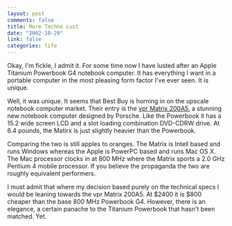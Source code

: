 ```yaml
--- 
layout: post
comments: false
title: More Techno Lust
date: "2002-10-29"
link: false
categories: life
---
```

Okay, I'm fickle, I admit it. For some time now I have lusted after an Apple Titanium Powerbook G4 notebook computer. It has everything I want in a portable computer in the most pleasing form factor I've ever seen. It is unique.

Well, it was unique. It seems that Best Buy is horning in on the upscale notebook computer market. Their entry is the <a href="http://www.vrpmatrix.xom/products_notebook_200A5.asp">vpr Matrix 200A5</a>, a stunning new notebook computer designed by Porsche. Like the Powerbook it has a 15.2 wide screen LCD and a slot loading combination DVD-CDRW drive. At 6.4 pounds, the Matirx is just slightly heavier than the Powerbook.

Comparing the two is still apples to oranges. The Matrix is Intell based and runs Windows whereas the Apple is PowerPC based and runs Mac OS X. The Mac processor clocks in at 800 MHz where the Matrix sports a 2.0 GHz Pentium 4 mobile processor. If you believe the propaganda the two are roughly equivalent performers.

I must admit that where my decision based purely on the technical specs I would be leaning towards the vpr Matrix 200A5. At $2400 it is $800 cheaper than the base 800 MHz Powerbook G4. However, there is an elegance, a certain panache to the Titanium Powerbook that hasn't been matched. Yet.
